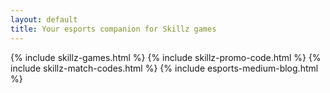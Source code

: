 ```yaml
---
layout: default
title: Your esports companion for Skillz games
---
```


{% include skillz-games.html %}
{% include skillz-promo-code.html %}
{% include skillz-match-codes.html %}
{% include esports-medium-blog.html %}

